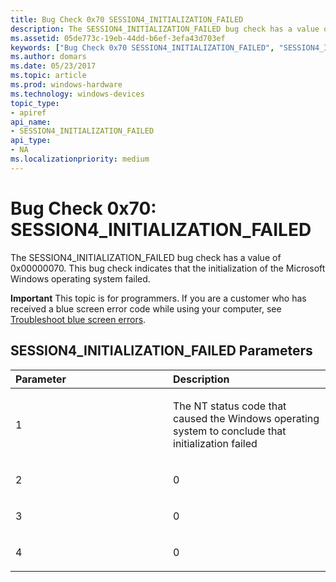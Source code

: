 ```yaml
---
title: Bug Check 0x70 SESSION4_INITIALIZATION_FAILED
description: The SESSION4_INITIALIZATION_FAILED bug check has a value of 0x00000070. This bug check indicates that the initialization of the Microsoft Windows operating system failed.
ms.assetid: 05de773c-19eb-44dd-b6ef-3efa43d703ef
keywords: ["Bug Check 0x70 SESSION4_INITIALIZATION_FAILED", "SESSION4_INITIALIZATION_FAILED"]
ms.author: domars
ms.date: 05/23/2017
ms.topic: article
ms.prod: windows-hardware
ms.technology: windows-devices
topic_type:
- apiref
api_name:
- SESSION4_INITIALIZATION_FAILED
api_type:
- NA
ms.localizationpriority: medium
---
```


# Bug Check 0x70: SESSION4\_INITIALIZATION\_FAILED


The SESSION4\_INITIALIZATION\_FAILED bug check has a value of 0x00000070. This bug check indicates that the initialization of the Microsoft Windows operating system failed.

**Important** This topic is for programmers. If you are a customer who has received a blue screen error code while using your computer, see [Troubleshoot blue screen errors](http://windows.microsoft.com/windows-10/troubleshoot-blue-screen-errors).

## SESSION4\_INITIALIZATION\_FAILED Parameters


<table>
<colgroup>
<col width="50%" />
<col width="50%" />
</colgroup>
<thead>
<tr class="header">
<th align="left">Parameter</th>
<th align="left">Description</th>
</tr>
</thead>
<tbody>
<tr class="odd">
<td align="left"><p>1</p></td>
<td align="left"><p>The NT status code that caused the Windows operating system to conclude that initialization failed</p></td>
</tr>
<tr class="even">
<td align="left"><p>2</p></td>
<td align="left"><p>0</p></td>
</tr>
<tr class="odd">
<td align="left"><p>3</p></td>
<td align="left"><p>0</p></td>
</tr>
<tr class="even">
<td align="left"><p>4</p></td>
<td align="left"><p>0</p></td>
</tr>
</tbody>
</table>

 

 

 




